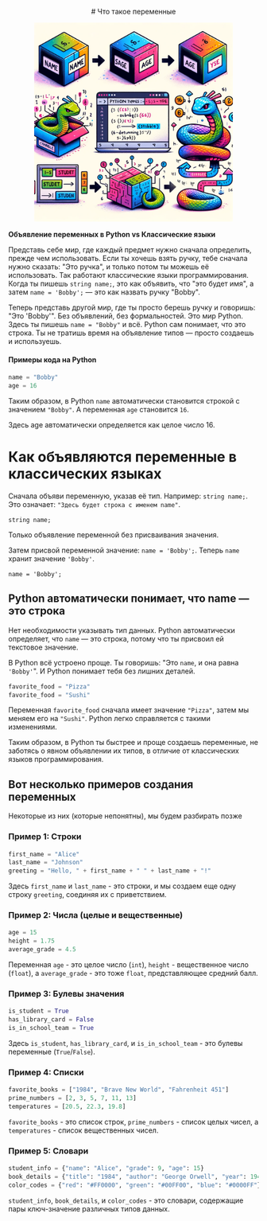 <p align="center">
  # Что такое переменные
</p>

<p align="center">
  <img src="imgs/variables.png" width="400">  
</p>

**Объявление переменных в Python vs Классические языки**

Представь себе мир, где каждый предмет нужно сначала определить, прежде чем использовать. Если ты хочешь взять ручку, тебе сначала нужно сказать: "Это ручка", и только потом ты можешь её использовать. Так работают классические языки программирования. Когда ты пишешь `string name;`, это как объявить, что "это будет имя", а затем `name = 'Bobby';` — это как назвать ручку "Bobby".

Теперь представь другой мир, где ты просто берешь ручку и говоришь: "Это 'Bobby'". Без объявлений, без формальностей. Это мир Python. Здесь ты пишешь `name = "Bobby"` и всё. Python сам понимает, что это строка. Ты не тратишь время на объявление типов — просто создаешь и используешь.

#### Примеры кода на Python

```python
name = "Bobby"
age = 16
```

Таким образом, в Python `name` автоматически становится строкой с значением `"Bobby"`. А переменная `age` становится `16`.

Здесь age автоматически определяется как целое число 16.

# Как объявляются переменные в классических языках

Сначала объяви переменную, указав её тип. Например: `string name;`. Это означает: `"Здесь будет строка с именем name"`.

```
string name;
```

Только объявление переменной без присваивания значения.

Затем присвой переменной значение: `name = 'Bobby';`. Теперь `name` хранит значение `'Bobby'`.

```
name = 'Bobby';
```

## Python автоматически понимает, что name — это строка

Нет необходимости указывать тип данных. Python автоматически определяет, что `name` — это строка, потому что ты присвоил ей текстовое значение.

В Python всё устроено проще. Ты говоришь: "Это `name`, и онa равнa `'Bobby'`". И Python понимает тебя без лишних деталей.

```python
favorite_food = "Pizza"
favorite_food = "Sushi"
```

Переменная `favorite_food` сначала имеет значение `"Pizza"`, затем мы меняем его на `"Sushi"`. Python легко справляется с такими изменениями.

Таким образом, в Python ты быстрее и проще создаешь переменные, не заботясь о явном объявлении их типов, в отличие от классических языков программирования.

## Вот несколько примеров создания переменных

Некоторые из них (которые непонятны), мы будем разбирать позже

### Пример 1: Строки

```python
first_name = "Alice"
last_name = "Johnson"
greeting = "Hello, " + first_name + " " + last_name + "!"
```

Здесь `first_name` и `last_name` - это строки, и мы создаем еще одну строку `greeting`, соединяя их с приветствием.

### Пример 2: Числа (целые и вещественные)

```python
age = 15
height = 1.75
average_grade = 4.5
```

Переменная `age` - это целое число (`int`), `height` - вещественное число (`float`), а `average_grade` - это тоже `float`, представляющее средний балл.

### Пример 3: Булевы значения

```python
is_student = True
has_library_card = False
is_in_school_team = True
```

Здесь `is_student`, `has_library_card`, и `is_in_school_team` - это булевы переменные (`True`/`False`).

### Пример 4: Списки

```python
favorite_books = ["1984", "Brave New World", "Fahrenheit 451"]
prime_numbers = [2, 3, 5, 7, 11, 13]
temperatures = [20.5, 22.3, 19.8]
```

`favorite_books` - это список строк, `prime_numbers` - список целых чисел, а `temperatures` - список вещественных чисел.

### Пример 5: Словари

```python
student_info = {"name": "Alice", "grade": 9, "age": 15}
book_details = {"title": "1984", "author": "George Orwell", "year": 1949}
color_codes = {"red": "#FF0000", "green": "#00FF00", "blue": "#0000FF"}
```

`student_info`, `book_details`, и `color_codes` - это словари, содержащие пары ключ-значение различных типов данных.

